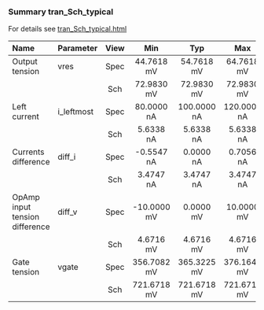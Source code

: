 ### Summary tran_Sch_typical

For details see <a href='tran_Sch_typical.html'>tran_Sch_typical.html</a>

|**Name**|**Parameter**|**View**|**Min** | **Typ** | **Max**|
|:---|:---|:---:|:---:|:---:|:---:|
|Output tension|vres | Spec | 44.7618 mV | 54.7618 mV | 64.7618 mV |
| | | Sch|72.9830 mV | 72.9830 mV | 72.9830 mV |
|Left current|i\_leftmost | Spec | 80.0000 nA | 100.0000 nA | 120.0000 nA |
| | | Sch|5.6338 nA | 5.6338 nA | 5.6338 nA |
|Currents difference|diff\_i | Spec | -0.5547 nA | 0.0000 nA | 0.7056 nA |
| | | Sch|3.4747 nA | 3.4747 nA | 3.4747 nA |
|OpAmp input tension difference|diff\_v | Spec | -10.0000 mV | 0.0000 mV | 10.0000 mV |
| | | Sch|4.6716 mV | 4.6716 mV | 4.6716 mV |
|Gate tension|vgate | Spec | 356.7082 mV | 365.3225 mV | 376.1640 mV |
| | | Sch|721.6718 mV | 721.6718 mV | 721.6718 mV |
